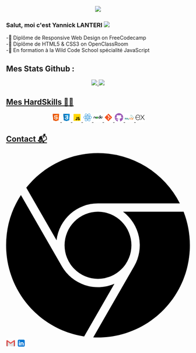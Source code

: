 
 <div align="center"><img height="150em"src="https://media-exp1.licdn.com/dms/image/C4D16AQHsV8hIulKYwg/profile-displaybackgroundimage-shrink_350_1400/0/1643883035678?e=1650499200&v=beta&t=S46EnypszlNig0iDMlDeyFtHfF9j9aU4Xv2hAvV-M4A"/></div>


### Salut, moi c'est Yannick LANTERI <img src="https://media.giphy.com/media/hvRJCLFzcasrR4ia7z/giphy.gif" width="35">

-💼 Diplôme de Responsive Web Design on FreeCodecamp</br>
-💼 Diplôme de HTML5 & CSS3 on OpenClassRoom</br>
-💼 En formation à la Wild Code School spécialité JavaScript</p>

## Mes Stats Github :

<div align="center">
  <a href="https://github.com/Y1N6">
  <img height="150em" src="https://github-readme-stats.vercel.app/api?username=Y1N6&show_icons=true&theme=cobalt&include_all_commits=true&count_private=true"/>
  <img height="150em" src="https://github-readme-stats.vercel.app/api/top-langs/?username=Y1N6&layout=compact&langs_count=7&theme=cobalt"/>
</div >  
 

## Mes HardSkills 👨‍💻

<div align="center">
<img width="25px" src="./assets/html5.svg" alt="HTML5">
<img width="25px" src="./assets/css3.svg" alt="CSS3">
<img width="25px" src="./assets/javascript.svg" alt="Javascript">
<img width="25px" src="./assets/react.svg" alt="react">
<img width="25px" src="./assets/nodedotjs.svg" alt="node">
<img width="25px" src="./assets/git.svg" alt="git">
<img width="25px" src="./assets/github.svg" alt="gihub">
<img width="25px" src="./assets/mysql.svg" alt="mysql">
<img width="25px" src="./assets/express.svg" alt="express">
</div>

## Contact 📬

<a href="https://www.y1n.fr"><svg role="img" viewBox="0 0 24 24" xmlns="http://www.w3.org/2000/svg"><path d="M12 0C8.21 0 4.831 1.757 2.632 4.501l3.953 6.848A5.454 5.454 0 0 1 12 6.545h10.691A12 12 0 0 0 12 0zM1.931 5.47A11.943 11.943 0 0 0 0 12c0 6.012 4.42 10.991 10.189 11.864l3.953-6.847a5.45 5.45 0 0 1-6.865-2.29zm13.342 2.166a5.446 5.446 0 0 1 1.45 7.09l.002.001h-.002l-5.344 9.257c.206.01.413.016.621.016 6.627 0 12-5.373 12-12 0-1.54-.29-3.011-.818-4.364zM12 16.364a4.364 4.364 0 1 1 0-8.728 4.364 4.364 0 0 1 0 8.728Z"/></svg></a>
<a href="mailto:ylanteri2@gmail.com"><img width="25px" src="./assets/gmail.svg" alt="gmail"></img></a>
<a href="https://www.linkedin.com/in/yannick-lanteri/"><img width="25px" src="./assets/linkedin.svg" alt="linkedin"></img></a>
